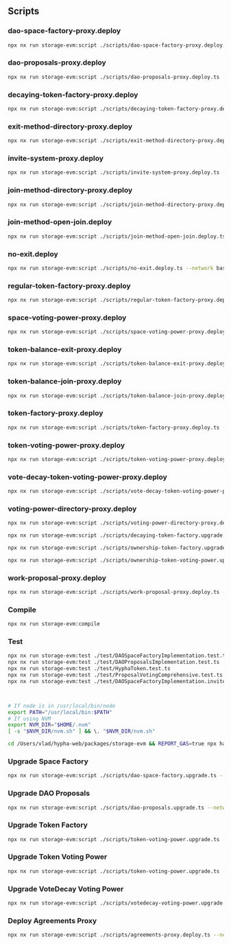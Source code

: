 ## Scripts

### dao-space-factory-proxy.deploy

```bash
npx nx run storage-evm:script ./scripts/dao-space-factory-proxy.deploy.ts --network base-mainnet
```

### dao-proposals-proxy.deploy

```bash
npx nx run storage-evm:script ./scripts/dao-proposals-proxy.deploy.ts --network base-mainnet
```

### decaying-token-factory-proxy.deploy

```bash
npx nx run storage-evm:script ./scripts/decaying-token-factory-proxy.deploy.ts --network base-mainnet
```

### exit-method-directory-proxy.deploy

```bash
npx nx run storage-evm:script ./scripts/exit-method-directory-proxy.deploy.ts --network base-mainnet
```

### invite-system-proxy.deploy

```bash
npx nx run storage-evm:script ./scripts/invite-system-proxy.deploy.ts --network base-mainnet
```

### join-method-directory-proxy.deploy

```bash
npx nx run storage-evm:script ./scripts/join-method-directory-proxy.deploy.ts --network base-mainnet
```

### join-method-open-join.deploy

```bash
npx nx run storage-evm:script ./scripts/join-method-open-join.deploy.ts --network base-mainnet
```

### no-exit.deploy

```bash
npx nx run storage-evm:script ./scripts/no-exit.deploy.ts --network base-mainnet
```

### regular-token-factory-proxy.deploy

```bash
npx nx run storage-evm:script ./scripts/regular-token-factory-proxy.deploy.ts --network base-mainnet
```

### space-voting-power-proxy.deploy

```bash
npx nx run storage-evm:script ./scripts/space-voting-power-proxy.deploy.ts --network base-mainnet
```

### token-balance-exit-proxy.deploy

```bash
npx nx run storage-evm:script ./scripts/token-balance-exit-proxy.deploy.ts --network base-mainnet
```

### token-balance-join-proxy.deploy

```bash
npx nx run storage-evm:script ./scripts/token-balance-join-proxy.deploy.ts --network base-mainnet
```

### token-factory-proxy.deploy

```bash
npx nx run storage-evm:script ./scripts/token-factory-proxy.deploy.ts --network base-mainnet
```

### token-voting-power-proxy.deploy

```bash
npx nx run storage-evm:script ./scripts/token-voting-power-proxy.deploy.ts --network base-mainnet
```

### vote-decay-token-voting-power-proxy.deploy

```bash
npx nx run storage-evm:script ./scripts/vote-decay-token-voting-power-proxy.deploy.ts --network base-mainnet
```

### voting-power-directory-proxy.deploy

```bash
npx nx run storage-evm:script ./scripts/voting-power-directory-proxy.deploy.ts --network base-mainnet

npx nx run storage-evm:script ./scripts/decaying-token-factory.upgrade.ts--network base-mainnet

npx nx run storage-evm:script ./scripts/ownership-token-factory.upgrade.ts--network base-mainnet

npx nx run storage-evm:script ./scripts/ownership-token-voting-power.upgrade.ts --network base-mainnet

```

### work-proposal-proxy.deploy

```bash
npx nx run storage-evm:script ./scripts/work-proposal-proxy.deploy.ts --network base-mainnet
```

### Compile

```bash
npx nx run storage-evm:compile
```

### Test

```bash
npx nx run storage-evm:test ./test/DAOSpaceFactoryImplementation.test.ts
npx nx run storage-evm:test ./test/DAOProposalsImplementation.test.ts
npx nx run storage-evm:test ./test/HyphaToken.test.ts
npx nx run storage-evm:test ./test/ProposalVotingComprehensive.test.ts
npx nx run storage-evm:test ./test/DAOSpaceFactoryImplementation.inviteSystem.test.ts



# If node is in /usr/local/bin/node
export PATH="/usr/local/bin:$PATH"
# If using NVM
export NVM_DIR="$HOME/.nvm"
[ -s "$NVM_DIR/nvm.sh" ] && \. "$NVM_DIR/nvm.sh"

cd /Users/vlad/hypha-web/packages/storage-evm && REPORT_GAS=true npx hardhat test --config hardhat.local.config.ts ./test/DAOSpaceFactoryImplementation.test.ts | cat

```

### Upgrade Space Factory

```bash
npx nx run storage-evm:script ./scripts/dao-space-factory.upgrade.ts --network base-mainnet
```

### Upgrade DAO Proposals

```bash
npx nx run storage-evm:script ./scripts/dao-proposals.upgrade.ts --network base-mainnet
```

### Upgrade Token Factory

```bash
npx nx run storage-evm:script ./scripts/token-voting-power.upgrade.ts --network base-mainnet
```

### Upgrade Token Voting Power

```bash
npx nx run storage-evm:script ./scripts/token-voting-power.upgrade.ts --network base-mainnet
```

### Upgrade VoteDecay Voting Power

```bash
npx nx run storage-evm:script ./scripts/votedecay-voting-power.upgrade.ts --network base-mainnet
```

### Deploy Agreements Proxy

```bash
npx nx run storage-evm:script ./scripts/agreements-proxy.deploy.ts --network base-mainnet
```

